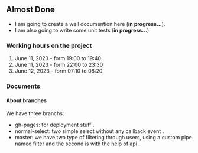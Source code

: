 ## Almost Done
- I am going to create a well documention here (**in progress...**).  
- I am also going to write some unit tests (**in progress...**).

### Working hours on the project
1. June 11, 2023 - form 19:00 to 19:40
1. June 11, 2023 - form 22:00 to 23:30
1. June 12, 2023 - form 07:10 to 08:20

### Documents
#### About branches
We have three branchs:
- gh-pages: for deployment stuff .  
- normal-select: two simple select without any callback event .  
- master: we have two type of filtering through users, using a custom pipe named filter and the second is with the help of api .  

